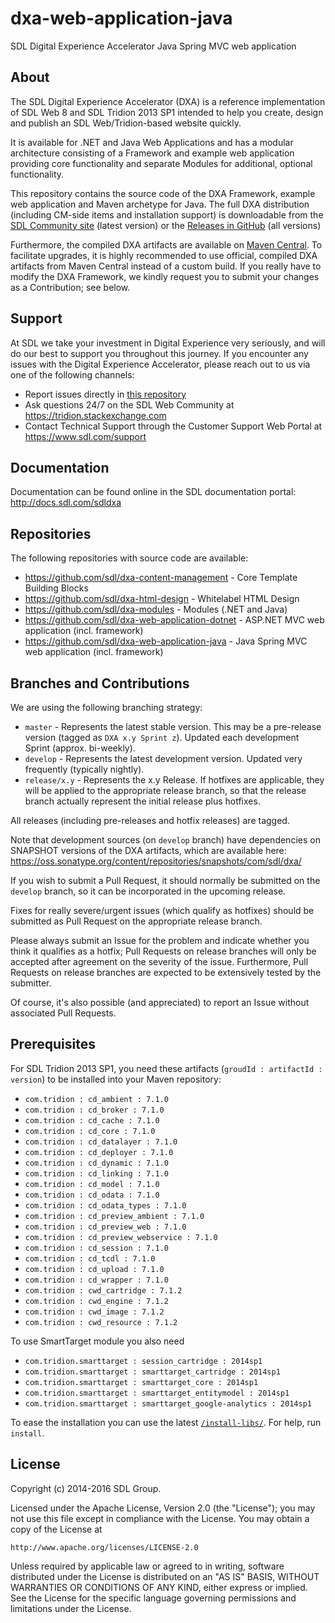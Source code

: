dxa-web-application-java
===
SDL Digital Experience Accelerator Java Spring MVC web application

About
-----
The SDL Digital Experience Accelerator (DXA) is a reference implementation of SDL Web 8 and SDL Tridion 2013 SP1 intended to help you create, design and publish an SDL Web/Tridion-based website quickly.

It is available for .NET and Java Web Applications and has a modular architecture consisting of a Framework and example web application providing core functionality and separate Modules for additional, optional functionality.

This repository contains the source code of the DXA Framework, example web application and Maven archetype for Java. 
The full DXA distribution (including CM-side items and installation support) is downloadable from the [SDL Community site](https://community.sdl.com/developers/tridion_developer/m/mediagallery/1241) (latest version)
or the [Releases in GitHub](https://github.com/sdl/dxa-web-application-java/releases) (all versions)

Furthermore, the compiled DXA artifacts are available on [Maven Central](http://search.maven.org/#search%7Cga%7C1%7Cdxa). 
To facilitate upgrades, it is highly recommended to use official, compiled DXA artifacts from Maven Central instead of a custom build.
If you really have to modify the DXA Framework, we kindly request you to submit your changes as a Contribution; see below. 



Support
---------------
At SDL we take your investment in Digital Experience very seriously, and will do our best to support you throughout this journey. 
If you encounter any issues with the Digital Experience Accelerator, please reach out to us via one of the following channels:

- Report issues directly in [this repository](https://github.com/sdl/dxa-web-application-java/issues)
- Ask questions 24/7 on the SDL Web Community at https://tridion.stackexchange.com
- Contact Technical Support through the Customer Support Web Portal at https://www.sdl.com/support


Documentation
-------------
Documentation can be found online in the SDL documentation portal: http://docs.sdl.com/sdldxa


Repositories
------------
The following repositories with source code are available:

 - https://github.com/sdl/dxa-content-management - Core Template Building Blocks
 - https://github.com/sdl/dxa-html-design - Whitelabel HTML Design
 - https://github.com/sdl/dxa-modules - Modules (.NET and Java)
 - https://github.com/sdl/dxa-web-application-dotnet - ASP.NET MVC web application (incl. framework)
 - https://github.com/sdl/dxa-web-application-java - Java Spring MVC web application (incl. framework)


Branches and Contributions
--------------------------
We are using the following branching strategy:

 - `master` - Represents the latest stable version. This may be a pre-release version (tagged as `DXA x.y Sprint z`). Updated each development Sprint (approx. bi-weekly).
 - `develop` - Represents the latest development version. Updated very frequently (typically nightly).
 - `release/x.y` - Represents the x.y Release. If hotfixes are applicable, they will be applied to the appropriate release branch, so that the release branch actually represent the initial release plus hotfixes.

All releases (including pre-releases and hotfix releases) are tagged. 

Note that development sources (on `develop` branch) have dependencies on SNAPSHOT versions of the DXA artifacts, which are available here: https://oss.sonatype.org/content/repositories/snapshots/com/sdl/dxa/

If you wish to submit a Pull Request, it should normally be submitted on the `develop` branch, so it can be incorporated in the upcoming release.

Fixes for really severe/urgent issues (which qualify as hotfixes) should be submitted as Pull Request on the appropriate release branch.

Please always submit an Issue for the problem and indicate whether you think it qualifies as a hotfix; Pull Requests on release branches will only be accepted after agreement on the severity of the issue.
Furthermore, Pull Requests on release branches are expected to be extensively tested by the submitter.

Of course, it's also possible (and appreciated) to report an Issue without associated Pull Requests.


Prerequisites
-------------
For SDL Tridion 2013 SP1, you need these artifacts (`groudId : artifactId : version`) to be installed into your Maven repository:
 - `com.tridion : cd_ambient : 7.1.0`
 - `com.tridion : cd_broker : 7.1.0`
 - `com.tridion : cd_cache : 7.1.0`
 - `com.tridion : cd_core : 7.1.0`
 - `com.tridion : cd_datalayer : 7.1.0`
 - `com.tridion : cd_deployer : 7.1.0`
 - `com.tridion : cd_dynamic : 7.1.0`
 - `com.tridion : cd_linking : 7.1.0`
 - `com.tridion : cd_model : 7.1.0`
 - `com.tridion : cd_odata : 7.1.0`
 - `com.tridion : cd_odata_types : 7.1.0`
 - `com.tridion : cd_preview_ambient : 7.1.0`
 - `com.tridion : cd_preview_web : 7.1.0`
 - `com.tridion : cd_preview_webservice : 7.1.0`
 - `com.tridion : cd_session : 7.1.0`
 - `com.tridion : cd_tcdl : 7.1.0`
 - `com.tridion : cd_upload : 7.1.0`
 - `com.tridion : cd_wrapper : 7.1.0`
 - `com.tridion : cwd_cartridge : 7.1.2`
 - `com.tridion : cwd_engine : 7.1.2`
 - `com.tridion : cwd_image : 7.1.2`
 - `com.tridion : cwd_resource : 7.1.2`

To use SmartTarget module you also need
 - `com.tridion.smarttarget : session_cartridge : 2014sp1`
 - `com.tridion.smarttarget : smarttarget_cartridge : 2014sp1`
 - `com.tridion.smarttarget : smarttarget_core : 2014sp1`
 - `com.tridion.smarttarget : smarttarget_entitymodel : 2014sp1`
 - `com.tridion.smarttarget : smarttarget_google-analytics : 2014sp1`

To ease the installation you can use the latest [`/install-libs/`](https://github.com/sdl/dxa-web-application-java/install-libs/). For help, run `install`.

License
-------
Copyright (c) 2014-2016 SDL Group.

Licensed under the Apache License, Version 2.0 (the "License");
you may not use this file except in compliance with the License.
You may obtain a copy of the License at

	http://www.apache.org/licenses/LICENSE-2.0

Unless required by applicable law or agreed to in writing, software distributed under the License is distributed on an "AS IS" BASIS, WITHOUT WARRANTIES OR CONDITIONS OF ANY KIND, either express or implied.
See the License for the specific language governing permissions and limitations under the License.
